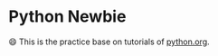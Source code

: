 Python Newbie
==========

:smile: This is the practice base on tutorials of [python.org](http://docs.python.org/2/tutorial/).



